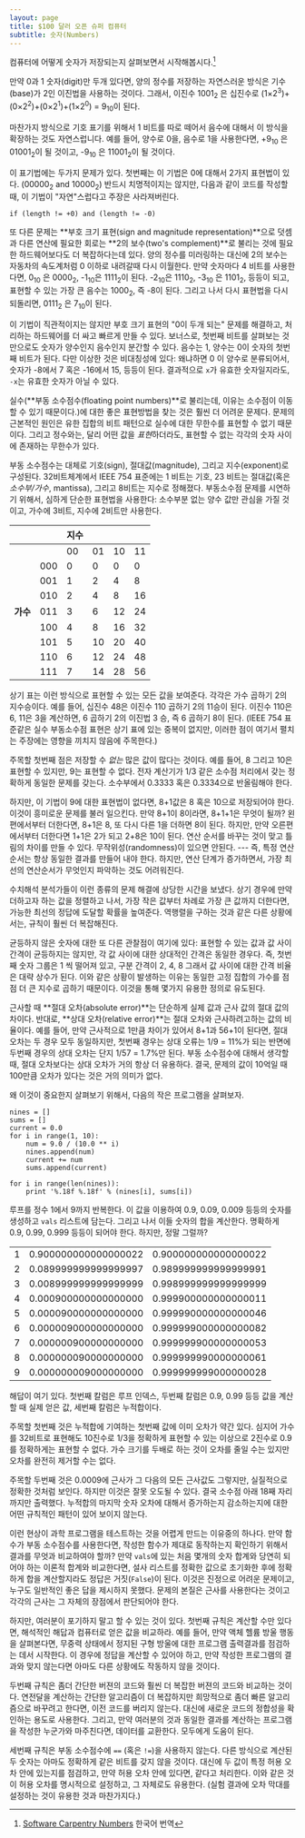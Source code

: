```yaml
---
layout: page
title: $100 달러 오픈 슈퍼 컴퓨터
subtitle: 숫자(Numbers)
---
```


컴퓨터에 어떻게 숫자가 저장되는지 살펴보면서 시작해봅시다.[^1]

만약 0과 1 숫자(digit)만 두개 있다면, 양의 정수를 저장하는 자연스러운 방식은 기수(base)가 2인 이진법을 사용하는 것이다. 
그래서, 이진수 1001<sub>2</sub> 은 십진수로 (1&times;2<sup>3</sup>)+(0&times;2<sup>2</sup>)+(0&times;2<sup>1</sup>)+(1&times;2<sup>0</sup>) = 9<sub>10</sub>이 된다.

마찬가지 방식으로 기호 표기를 위해서 1 비트를 따로 떼어서 음수에 대해서 이 방식을 확장하는 것도 자연스럽니다.
예를 들어, 양수로 0을, 음수로 1을 사용한다면, 
+9<sub>10</sub> 은 01001<sub>2</sub>이 될 것이고, -9<sub>10</sub> 은 11001<sub>2</sub>이 될 것이다.

이 표기법에는 두가지 문제가 있다. 첫번째는 이 기법은 0에 대해서 2가지 표현법이 있다. (00000<sub>2</sub> and 10000<sub>2</sub>)
반드시 치명적이지는 않지만, 다음과 같이 코드를 작성할 때, 이 기법이 "자연"스럽다고 주장은 사라져버린다.

~~~ {.shell}
if (length != +0) and (length != -0)
~~~

또 다른 문제는 **부호 크기 표현(sign and magnitude representation)**으로 덧셈과 다른 연산에 필요한 회로는 **2의 보수(two's complement)**로 불리는 것에 필요한 하드웨어보다도 더 복잡하다는데 있다.
양의 정수를 미러링하는 대신에 2의 보수는 자동차의 속도계처럼 0 이하로 내려갈때 다시 이월한다. 
만약 숫자마다 4 비트를 사용한다면, 0<sub>10</sub> 은 0000<sub>2</sub>, -1<sub>10</sub>은 1111<sub>2</sub>이 된다.
-2<sub>10</sub>은 1110<sub>2</sub>, -3<sub>10</sub> 은 1101<sub>2</sub>, 등등이 되고, 표현할 수 있는 가장 큰 음수는 1000<sub>2</sub>, 즉 -8이 된다.
그리고 나서 다시 표현법을 다시 되돌리면, 0111<sub>2</sub> 은 7<sub>10</sub>이 된다.

이 기법이 직관적이지는 않지만 부호 크기 표현의 "0이 두개 되는" 문제를 해결하고, 처리하는 하드웨어를 더 싸고 빠르게 만들 수 있다. 
보너스로, 첫번째 비트를 살펴보는 것만으로도 숫자가 양수인지 음수인지 분간할 수 있다. 
음수는 1, 양수는 0이 숫자의 첫번째 비트가 된다. 
다만 이상한 것은 비대칭성에 있다:
왜냐하면 0 이 양수로 분류되어서, 숫자가 -8에서 7 혹은 -16에서 15, 등등이 된다.
결과적으로 `x`가 유효한 숫자일지라도, `-x`는 유효한 숫자가 아닐 수 있다.

실수(**부동 소수점수(floating point numbers)**로 불리는데, 이유는 소수점이 이동할 수 있기 때문이다.)에 대한 좋은 표현방법을 찾는 것은 훨씬 더 어려운 문제다.
문제의 근본적인 원인은 유한 집합의 비트 패턴으로 실수에 대한 무한수를 표현할 수 없기 때문이다. 
그리고 정수와는, 달리 어떤 값을 *표현*하더라도, 표현할 수 없는 각각의 숫자 사이에 존재하는 무한수가 있다.

부동 소수점수는 대체로 기호(sign), 절대값(magnitude), 그리고 지수(exponent)로 구성된다. 
32비트체계에서 IEEE 754 표준에는 1 비트는 기호, 23 비트는 절대값(혹은 *소수부/가수*, mantissa), 그리고 8비트는 지수로 정해졌다.
부동소수점 문제를 시연하기 위해서, 심하게 단순한 표현법을 사용한다: 
소수부분 없는 양수 값만 관심을 가질 것이고, 가수에 3비트, 지수에 2비트만 사용한다.

<!-- Remove this style when vertical headers was supported by pandoc:
https://github.com/jgm/pandoc/issues/1359 -->
<style>
.table-exponent td {
    width:17%;
}
.table-exponent td.table-exponent-header {
    font-weight: bold;
}
</style>

<!--- Merge cells around "Exponent" when colspan was supported by pandoc:
https://github.com/jgm/pandoc/issues/1340 -->
<!--
<table class="table table-striped table-exponent">
<tr><td></td>        <td>   </td><td></td><td class="table-exponent-header">Exponent</td><td></td><td></td></tr>
<tr><td></td>        <td>   </td><td class="table-exponent-header">00</td><td class="table-exponent-header">01</td><td class="table-exponent-header">10</td><td class="table-exponent-header">11</td></tr>
<tr><td></td>        <td class="table-exponent-header">000</td><td> 0</td><td> 0</td><td> 0</td><td> 0</td></tr>
<tr><td></td>        <td class="table-exponent-header">001</td><td> 1</td><td> 2</td><td> 4</td><td> 8</td></tr>
<tr><td></td>        <td class="table-exponent-header">010</td><td> 2</td><td> 4</td><td> 8</td><td>16</td></tr>
<tr><td class="table-exponent-header">Mantissa</td><td class="table-exponent-header">011</td><td> 3</td><td> 6</td><td>12</td><td>24</td></tr>
<tr><td></td>        <td class="table-exponent-header">100</td><td> 4</td><td> 8</td><td>16</td><td>32</td></tr>
<tr><td></td>        <td class="table-exponent-header">101</td><td> 5</td><td>10</td><td>20</td><td>40</td></tr>
<tr><td></td>        <td class="table-exponent-header">110</td><td> 6</td><td>12</td><td>24</td><td>48</td></tr>
<tr><td></td>        <td class="table-exponent-header">111</td><td> 7</td><td>14</td><td>28</td><td>56</td></tr>
</table>
-->

|                   |                   |지수|                   |                   |                   |
|----------------|----------------|----------------|----------------|----------------|----------------|
|                   |           |00 | 01    |10 | 11     |
|                   |000    | 0 |0  | 0 | 0   |
|                   |001    | 1 |2  | 4 | 8   |
|                   |010    | 2 |4  | 8 | 16 |
| **가수**     |011  | 3 |6  | 12    | 24 |
|                   |100    | 4 |8  | 16    | 32 |
|                   |101    | 5 |10 | 20    | 40 |
|                   |110    | 6 |12 | 24    | 48 |
|                   |111    | 7 |14 | 28    | 56 |

상기 표는 이런 방식으로 표현할 수 있는 모든 값을 보여준다. 
각각은 가수 곱하기 2의 지수승이다. 
예를 들어, 십진수 48은 이진수 110 곱하기 2의 11승이 된다. 이진수 110은 6, 11은 3을 계산하면, 
 6 곱하기 2의 이진법 3 승, 즉 6 곱하기 8이 된다.
(IEEE 754 표준같은 실수 부동소수점 표현은 상기 표에 있는 중복이 없지만, 이러한 점이 여기서 펼치는 주장에는 영향을 끼치지 않음에 주목한다.)

주목할 첫번째 점은 저장할 수 *없는* 많은 값이 많다는 것이다.
예를 들어, 8 그리고 10은 표현할 수 있지만, 9는 표현할 수 없다. 
전자 계산기가 1/3 같은 소수점 처리에서 갖는 정확하게 동일한 문제를 갖는다.
소수부에서 0.3333 혹은 0.3334으로 반올림해야 한다.

하지만, 이 기법이 9에 대한 표현법이 없다면, 8+1값은 8 혹은 10으로 저장되어야 한다. 
이것이 흥미로운 문제를 불러 일으킨다. 
만약 8+1이 8이라면, 8+1+1은 무엇이 될까? 
왼편에서부터 더한다면, 8+1은 8, 또 다시 다른 1을 더하면 8이 된다. 
하지만, 만약 오른편에서부터 더한다면 1+1은 2가 되고 2+8은 10이 된다. 
연산 순서를 바꾸는 것이 맞고 틀림의 차이를 만들 수 있다. 
무작위성(randomness)이 있으면 안된다. --- 즉, 특정 연산 순서는 항상 동일한 결과를 만들어 내야 한다. 
하지만, 연산 단계가 증가하면서, 가장 최선의 연산순서가 무엇인지 파악하는 것도 어려워진다. 

수치해석 분석가들이 이런 종류의 문제 해결에 상당한 시간을 보냈다. 
상기 경우에 만약 더하고자 하는 값을 정렬하고 나서, 가장 작은 값부터 차례로 가장 큰 값까지 더한다면, 
가능한 최선의 정답에 도달할 확률을 높여준다. 
역행렬을 구하는 것과 같은 다른 상황에서는, 규칙이 훨씬 더 복잡해진다. 

균등하지 않은 숫자에 대한 또 다른 관찰점이 여기에 있다: 
표현할 수 있는 값과 값 사이 간격이 균등하지는 않지만, 각 값 사이에 대한 상대적인 간격은 동일한 경우다. 
즉, 첫번째 숫자 그룹은 1 씩 떨어져 있고, 구분 간격이 2, 4, 8 그래서 값 사이에 대한 간격 비율은 대략 상수가 된다. 
이와 같은 상황이 발생하는 이유는 동일한 고정 집합의 가수를 점점 더 큰 지수로 곱하기 때문이다. 
이것을 통해 몇가지 유용한 정의로 유도된다.

근사할 때 **절대 오차(absolute error)**는 단순하게 실제 값과 근사 값의 절대 값의 차이다. 
반대로, **상대 오차(relative error)**는 절대 오차와 근사하려고하는 값의 비율이다. 
예를 들어, 만약 근사적으로 1만큼 차이가 있어서 8+1과 56+1이 된다면, 
절대 오차는 두 경우 모두 동일하지만, 
첫번째 경우는 상대 오류는 1/9 = 11%가 되는 반면에 두번째 경우의 상대 오차는 단지 1/57 = 1.7%만 된다. 
부동 소수점수에 대해서 생각할 때, 절대 오차보다는 상대 오차가 거의 항상 더 유용하다.
결국, 문제의 값이 10억일 때 100만큼 오차가 있다는 것은 거의 의미가 없다.

왜 이것이 중요한지 살펴보기 위해서, 다음의 작은 프로그램을 살펴보자.

~~~ {.python}
nines = []
sums = []
current = 0.0
for i in range(1, 10):
    num = 9.0 / (10.0 ** i)
    nines.append(num)
    current += num
    sums.append(current)

for i in range(len(nines)):
    print '%.18f %.18f' % (nines[i], sums[i])
~~~


루프를 정수 1에서 9까지 반복한다. 이 값을 이용하여 0.9, 0.09, 0.009 등등의 숫자를 생성하고 
`vals` 리스트에 담는다. 
그리고 나서 이들 숫자의 합을 계산한다. 
명확하게 0.9, 0.99, 0.999 등등이 되어야 한다. 하지만, 정말 그럴까?

<table class="table table-striped">
<tr><td>1</td><td>0.900000000000000022</td><td>0.900000000000000022</td></tr>
<tr><td>2</td><td>0.089999999999999997</td><td>0.989999999999999991</td></tr>
<tr><td>3</td><td>0.008999999999999999</td><td>0.998999999999999999</td></tr>
<tr><td>4</td><td>0.000900000000000000</td><td>0.999900000000000011</td></tr>
<tr><td>5</td><td>0.000090000000000000</td><td>0.999990000000000046</td></tr>
<tr><td>6</td><td>0.000009000000000000</td><td>0.999999000000000082</td></tr>
<tr><td>7</td><td>0.000000900000000000</td><td>0.999999900000000053</td></tr>
<tr><td>8</td><td>0.000000090000000000</td><td>0.999999990000000061</td></tr>
<tr><td>9</td><td>0.000000009000000000</td><td>0.999999999000000028</td></tr>
</table>

해답이 여기 있다. 첫번째 칼럼은 루프 인덱스, 두번째 칼럼은 0.9, 0.99 등등 값을 계산할 때 실제 얻은 값, 세번째 칼럼은 누적합이다.

주목할 첫번째 것은 누적합에 기여하는 첫번째 값에 이미 오차가 약간 있다. 심지어 가수를 32비트로 표현해도 10진수로 1/3을 정확하게 표현할 수 있는 이상으로 2진수로 0.9를 정확하게는 표현할 수 없다. 가수 크기를 두배로 하는 것이 오차를 줄일 수는 있지만 오차를 완전히 제거할 수는 없다.

주목할 두번째 것은 0.0009에 근사가 그 다음의 모든 근사값도 그렇지만, 실질적으로 정확한 것처럼 보인다. 하지만 이것은 잘못 오도될 수 있다. 결국 소수점 아래 18째 자리까지만 출력했다. 누적합의 마지막 숫자 오차에 대해서 증가하는지 감소하는지에 대한 어떤 규칙적인 패턴이 있어 보이지 않는다. 

이런 현상이 과학 프로그램을 테스트하는 것을 어렵게 만드는 이유중의 하나다. 만약 함수가 부동 소수점수를 사용한다면, 작성한 함수가 제대로 동작하는지 확인하기 위해서 결과를 무엇과 비교하여야 할까? 만약 `vals`에 있는 처음 몇개의 숫자 합계와 당연히 되어야 하는 이론적 합계와 비교한다면, 설사 리스트를 정확한 값으로 초기화한 후에 정확하게 합을 계산할지라도 정답은 거짓(`False`)이 된다. 
이것은 진정으로 어려운 문제이고, 누구도 일반적인 좋은 답을 제시하지 못했다. 문제의 본질은 근사를 사용한다는 것이고 각각의 근사는 그 자체의 장점에서 판단되어야 한다.

하지만, 여러분이 포기하지 말고 할 수 있는 것이 있다. 첫번째 규칙은 계산할 수만 있다면, 해석적인 해답과 컴퓨터로 얻은 값을 비교하라. 예를 들어, 만약 액체 헬륨 방울 행동을 살펴본다면, 무중력 상태에서 정지된 구형 방울에 대한 프로그램 출력결과를 점검하는 데서 시작한다. 이 경우에 정답을 계산할 수 있어야 하고, 만약 작성한 프로그램의 결과와 맞지 않는다면 아마도 다른 상황에도 작동하지 않을 것이다.

두번째 규칙은 좀더 간단한 버젼의 코드와 훨씬 더 복잡한 버젼의 코드와 비교하는 것이다. 연전달을 계산하는 간단한 알고리즘이 더 복잡하지만 희망적으로 좀더 빠른 알고리즘으로 바꾸려고 한다면, 이전 코드를 버리지 않는다. 대신에 새로운 코드의 정합성을 확인하는 용도로 사용한다. 
그리고, 만약 여러분의 것과 동일한 결과를 계산하는 프로그램을 작성한 누군가와 마주친다면, 데이터를 교환한다. 모두에게 도움이 된다.

세번째 규칙은 부동 소수점수에 `==` (혹은 `!=`)을 사용하지 않는다. 다른 방식으로 계산된 두 숫자는 아마도 정확하게 같은 비트를 갖지 않을 것이다. 대신에 두 값이 특정 허용 오차 안에 있는지를 점검하고, 만약 허용 오차 안에 있다면, 같다고 처리한다. 이와 같은 것이 허용 오차를 명시적으로 설정하고, 그 자체로도 유용한다. (실험 결과에 오차 막대를 설정하는 것이 유용한 것과 마찬가지다.)

[^1]: [Software Carpentry Numbers](http://swcarpentry.github.io/bc/novice/extras/09-numbers.html) 한국어 번역